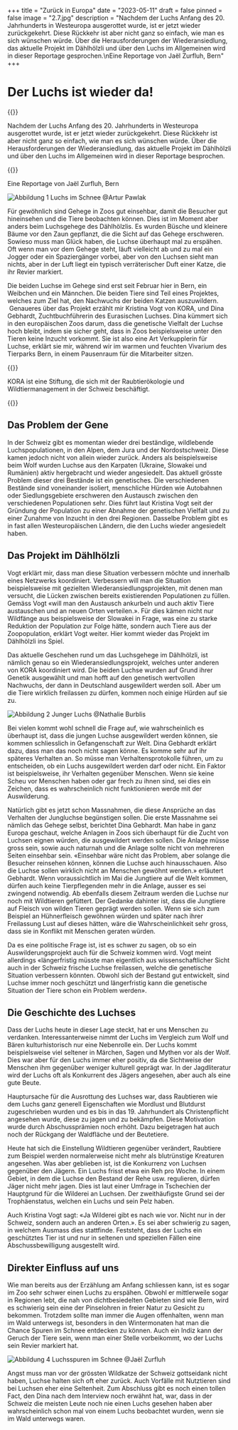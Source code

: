 +++
title = "Zurück in Europa"
date = "2023-05-11"
draft = false
pinned = false
image = "2.7.jpg"
description = "Nachdem der Luchs Anfang des 20. Jahrhunderts in Westeuropa ausgerottet wurde, ist er jetzt wieder zurückgekehrt. Diese Rückkehr ist aber nicht ganz so einfach, wie man es sich wünschen würde. Über die Herausforderungen der Wiederansiedlung, das aktuelle Projekt im Dählhölzli und über den Luchs im Allgemeinen wird in dieser Reportage gesprochen.\nEine Reportage von Jaël Zurfluh, Bern"
+++
# Der Luchs ist wieder da!

{{<lead>}}

Nachdem der Luchs Anfang des 20. Jahrhunderts in Westeuropa ausgerottet wurde, ist er jetzt wieder zurückgekehrt. Diese Rückkehr ist aber nicht ganz so einfach, wie man es sich wünschen würde. Über die Herausforderungen der Wiederansiedlung, das aktuelle Projekt im Dählhölzli und über den Luchs im Allgemeinen wird in dieser Reportage besprochen.

{{</lead>}}

Eine Reportage von Jaël Zurfluh, Bern

![Abbildung 1 Luchs im Schnee @Artur Pawlak](lynx-79_1280.jpg "Abbildung 1 Luchs im Schnee @Artur Pawlak")

Für gewöhnlich sind Gehege in Zoos gut einsehbar, damit die Besucher gut hineinsehen und die Tiere beobachten können. Dies ist im Moment aber anders beim Luchsgehege des Dählhölzlis. Es wurden Büsche und kleinere Bäume vor den Zaun gepflanzt, die die Sicht auf das Gehege erschweren. Sowieso muss man Glück haben, die Luchse überhaupt mal zu erspähen. Oft wenn man vor dem Gehege steht, läuft vielleicht ab und zu mal ein Jogger oder ein Spaziergänger vorbei, aber von den Luchsen sieht man nichts, aber in der Luft liegt ein typisch verräterischer Duft einer Katze, die ihr Revier markiert.

Die beiden Luchse im Gehege sind erst seit Februar hier in Bern, ein Weibchen und ein Männchen. Die beiden Tiere sind Teil eines Projektes, welches zum Ziel hat, den Nachwuchs der beiden Katzen auszuwildern.  Genaueres über das Projekt erzählt mir Kristina Vogt von KORA, und Dina Gebhardt, Zuchtbuchführerin des Eurasischen Luchses. Dina kümmert sich in den europäischen Zoos darum, dass die genetische Vielfalt der Luchse hoch bleibt, indem sie sicher geht, dass in Zoos beispielsweise unter den Tieren keine Inzucht vorkommt. Sie ist also eine Art Verkupplerin für Luchse, erklärt sie mir, während wir im warmen und feuchten Vivarium des Tierparks Bern, in einem Pausenraum für die Mitarbeiter sitzen.

{{<box>}}

KORA ist eine Stiftung, die sich mit der Raubtierökologie und Wildtiermanagement in der Schweiz beschäftigt.

{{</box>}}

## Das Problem der Gene

In der Schweiz gibt es momentan wieder drei beständige, wildlebende Luchspopulationen, in den Alpen, dem Jura und der Nordostschweiz. Diese kamen jedoch nicht von allein wieder zurück. Anders als beispielsweise beim Wolf wurden Luchse aus den Karpaten (Ukraine, Slowakei und Rumänien) aktiv hergebracht und wieder angesiedelt. Das aktuell grösste Problem dieser drei Bestände ist ein genetisches. Die verschiedenen Bestände sind voneinander isoliert, menschliche Hürden wie Autobahnen oder Siedlungsgebiete erschweren den Austausch zwischen den verschiedenen Populationen sehr. Dies führt laut Kristina Vogt seit der Gründung der Population zu einer Abnahme der genetischen Vielfalt und zu einer Zunahme von Inzucht in den drei Regionen. Dasselbe Problem gibt es in fast allen Westeuropäischen Ländern, die den Luchs wieder angesiedelt haben.

## Das Projekt im Dählhölzli

Vogt erklärt mir, dass man diese Situation verbessern möchte und innerhalb eines Netzwerks koordiniert. Verbessern will man die Situation beispielsweise mit gezielten Wiederansiedlungsprojekten, mit denen man versucht, die Lücken zwischen bereits existierenden Populationen zu füllen. Gemäss Vogt «will man den Austausch ankurbeln und auch aktiv Tiere austauschen und an neuen Orten verteilen.». Für dies kämen nicht nur Wildfänge aus beispielsweise der Slowakei in Frage, was eine zu starke Reduktion der Population zur Folge hätte, sondern auch Tiere aus der Zoopopulation, erklärt Vogt weiter. Hier kommt wieder das Projekt im Dählhölzli ins Spiel.

Das aktuelle Geschehen rund um das Luchsgehege im Dählhölzli, ist nämlich genau so ein Wiederansiedlungsprojekt, welches unter anderen von KORA koordiniert wird. Die beiden Luchse wurden auf Grund ihrer Genetik ausgewählt und man hofft auf den genetisch wertvollen Nachwuchs, der dann in Deutschland ausgewildert werden soll. Aber um die Tiere wirklich freilassen zu dürfen, kommen noch einige Hürden auf sie zu.

![Abbildung 2 Junger Luchs @Nathalie Burblis](young-lynx-7132789_1280.jpg "Abbildung 2 Junger Luchs @Nathalie Burblis")

Bei vielen kommt wohl schnell die Frage auf, wie wahrscheinlich es überhaupt ist, dass die jungen Luchse ausgewildert werden können, sie kommen schliesslich in Gefangenschaft zur Welt. Dina Gebhardt erklärt dazu, dass man das noch nicht sagen könne. Es komme sehr auf ihr späteres Verhalten an. So müsse man Verhaltensprotokolle führen, um zu entscheiden, ob ein Luchs ausgewildert werden darf oder nicht. Ein Faktor ist beispielsweise, ihr Verhalten gegenüber Menschen. Wenn sie keine Scheu vor Menschen haben oder gar frech zu ihnen sind, sei dies ein Zeichen, dass es wahrscheinlich nicht funktionieren werde mit der Auswilderung.

Natürlich gibt es jetzt schon Massnahmen, die diese Ansprüche an das Verhalten der Jungluchse begünstigen sollen. Die erste Massnahme sei nämlich das Gehege selbst, berichtet Dina Gebhardt. Man habe in ganz Europa geschaut, welche Anlagen in Zoos sich überhaupt für die Zucht von Luchsen eignen würden, die ausgewildert werden sollen. Die Anlage müsse gross sein, sowie auch naturnah und die Anlage sollte nicht von mehreren Seiten einsehbar sein. «Einsehbar wäre nicht das Problem, aber solange die Besucher reinsehen können, können die Luchse auch hinausschauen. Also die Luchse sollen wirklich nicht an Menschen gewöhnt werden.» erläutert Gebhardt. Wenn voraussichtlich im Mai die Jungtiere auf die Welt kommen, dürfen auch keine Tierpflegenden mehr in die Anlage, ausser es sei zwingend notwendig. Ab ebenfalls diesem Zeitraum werden die Luchse nur noch mit Wildtieren gefüttert. Der Gedanke dahinter ist, dass die Jungtiere auf Fleisch von wilden Tieren geprägt werden sollen. Wenn sie sich zum Beispiel an Hühnerfleisch gewöhnen würden und später nach ihrer Freilassung Lust auf dieses hätten, wäre die Wahrscheinlichkeit sehr gross, dass sie in Konflikt mit Menschen geraten würden.

Da es eine politische Frage ist, ist es schwer zu sagen, ob so ein Auswilderungsprojekt auch für die Schweiz kommen wird. Vogt meint allerdings «längerfristig müsste man eigentlich aus wissenschaftlicher Sicht auch in der Schweiz frische Luchse freilassen, welche die genetische Situation verbessern könnten. Obwohl sich der Bestand gut entwickelt, sind Luchse immer noch geschützt und längerfristig kann die genetische Situation der Tiere schon ein Problem werden».

## Die Geschichte des Luchses

Dass der Luchs heute in dieser Lage steckt, hat er uns Menschen zu verdanken. Interessanterweise nimmt der Luchs im Vergleich zum Wolf und Bären kulturhistorisch nur eine Nebenrolle ein. Der Luchs kommt beispielsweise viel seltener in Märchen, Sagen und Mythen vor als der Wolf. Dies war aber für den Luchs immer eher positiv, da die Sichtweise der Menschen ihm gegenüber weniger kulturell geprägt war. In der Jagdliteratur wird der Luchs oft als Konkurrent des Jägers angesehen, aber auch als eine gute Beute.

Hauptursache für die Ausrottung des Luchses war, dass Raubtieren wie dem Luchs ganz generell Eigenschaften wie Mordlust und Blutdurst zugeschrieben wurden und es bis in das 19. Jahrhundert als Christenpflicht angesehen wurde, diese zu jagen und zu bekämpfen. Diese Motivation wurde durch Abschussprämien noch erhöht. Dazu beigetragen hat auch noch der Rückgang der Waldfläche und der Beutetiere.  

Heute hat sich die Einstellung Wildtieren gegenüber verändert, Raubtiere zum Beispiel werden normalerweise nicht mehr als blutrünstige Kreaturen angesehen. Was aber geblieben ist, ist die Konkurrenz von Luchsen gegenüber den Jägern. Ein Luchs frisst etwa ein Reh pro Woche. In einem Gebiet, in dem die Luchse den Bestand der Rehe usw. regulieren, dürfen Jäger nicht mehr jagen. Dies ist laut einer Umfrage in Tschechien der Hauptgrund für die Wilderei an Luchsen. Der zweithäufigste Grund sei der Trophäenstatus, welchen ein Luchs und sein Pelz haben.

Auch Kristina Vogt sagt: «Ja Wilderei gibt es nach wie vor. Nicht nur in der Schweiz, sondern auch an anderen Orten.». Es sei aber schwierig zu sagen, in welchem Ausmass dies stattfinde. Feststeht, dass der Luchs ein geschütztes Tier ist und nur in seltenen und speziellen Fällen eine Abschussbewilligung ausgestellt wird.

## Direkter Einfluss auf uns

Wie man bereits aus der Erzählung am Anfang schliessen kann, ist es sogar im Zoo sehr schwer einen Luchs zu erspähen. Obwohl er mittlerweile sogar in Regionen lebt, die nah von dichtbesiedelten Gebieten sind wie Bern, wird es schwierig sein eine der Pinselohren in freier Natur zu Gesicht zu bekommen. Trotzdem sollte man immer die Augen offenhalten, wenn man im Wald unterwegs ist, besonders in den Wintermonaten hat man die Chance Spuren im Schnee entdecken zu können. Auch ein Indiz kann der Geruch der Tiere sein, wenn man einer Stelle vorbeikommt, wo der Luchs sein Revier markiert hat. 

![Abbildung 4 Luchsspuren im Schnee @Jaël Zurfluh](signal-2023-01-21-170150-1.jpeg "Abbildung 4 Luchsspuren im Schnee @Jaël Zurfluh")

Angst muss man vor der grössten Wildkatze der Schweiz gottseidank nicht haben, Luchse halten sich oft eher zurück. Auch Vorfälle mit Nutztieren sind bei Luchsen eher eine Seltenheit. Zum Abschluss gibt es noch einen tollen Fact, den Dina nach dem Interview noch erwähnt hat, war, dass in der Schweiz die meisten Leute noch nie einen Luchs gesehen haben aber wahrscheinlich schon mal von einem Luchs beobachtet wurden, wenn sie im Wald unterwegs waren.
